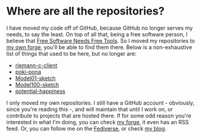 # Where are all the repositories?

I have moved my code off of GitHub, because GitHub no longer serves my needs, to say the least. On top of all that, being a free software person, I believe that [Free Software Needs Free Tools][mako:free-tools]. So I moved my repositories to [my own forge][my-forge], you'll be able to find them there. Below is a non-exhaustive list of things that used to be here, but no longer are:

 [mako:free-tools]: https://mako.cc/writing/hill-free_tools.html
 [my-forge]: https://git.madhouse-project.org/algernon

- [riemann-c-client](https://git.madhouse-project.org/algernon/riemann-c-client)
- [poki-pona](https://git.madhouse-project.org/algernon/poki-pona)
- [Model01-sketch](https://git.madhouse-project.org/algernon/Model01-sketch)
- [Model100-sketch](https://git.madhouse-project.org/algernon/Model100-sketch)
- [potential-happiness](https://git.madhouse-project.org/algernon/potential-happiness)

I only moved my own repositories. I still have a GitHub account - obviously, since you're reading this -, and will maintain that until I work on, or contribute to projects that are hosted there. If for some odd reason you're interested in what I'm doing, you can check [my forge][my-forge], it even has an RSS feed. Or, you can follow me on the [Fediverse][mhp:fedi], or check [my blog][mhp:blog].

 [mhp:fedi]: https://trunk.mad-scientist.club/@algernon
 [mhp:blog]: https://chronicles.mad-scientist.club/

